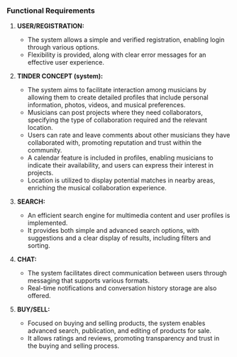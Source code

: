 <a Functional Requirements id="item6"></a>
### Functional Requirements


1. **USER/REGISTRATION:**

   * The system allows a simple and verified registration, enabling login through various options.
   * Flexibility is provided, along with clear error messages for an effective user experience.

2. **TINDER CONCEPT (system):**

   * The system aims to facilitate interaction among musicians by allowing them to create detailed profiles that include personal information, photos, videos, and musical preferences.
   * Musicians can post projects where they need collaborators, specifying the type of collaboration required and the relevant location.
   * Users can rate and leave comments about other musicians they have collaborated with, promoting reputation and trust within the community.
   * A calendar feature is included in profiles, enabling musicians to indicate their availability, and users can express their interest in projects.
   * Location is utilized to display potential matches in nearby areas, enriching the musical collaboration experience.

3. **SEARCH:**

   * An efficient search engine for multimedia content and user profiles is implemented.
   * It provides both simple and advanced search options, with suggestions and a clear display of results, including filters and sorting.

4. **CHAT:**

   * The system facilitates direct communication between users through messaging that supports various formats.
   * Real-time notifications and conversation history storage are also offered.

5. **BUY/SELL:**

   * Focused on buying and selling products, the system enables advanced search, publication, and editing of products for sale.
   * It allows ratings and reviews, promoting transparency and trust in the buying and selling process.
